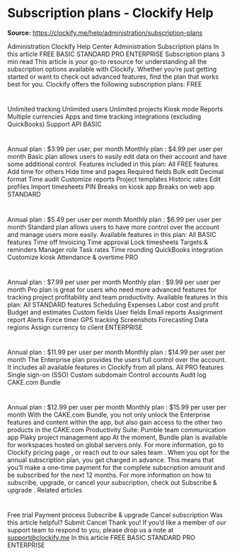 # Subscription plans - Clockify Help

**Source:** https://clockify.me/help/administration/subscription-plans

Administration
Clockify Help Center
Administration
Subscription plans
In this article
FREE
BASIC
STANDARD
PRO
ENTERPRISE
Subscription plans
3 min read
This article is your go-to resource for understanding all the subscription options available with Clockify. Whether you’re just getting started or want to check out advanced features, find the plan that works best for you.
Clockify offers the following subscription plans:
FREE
#
Unlimited tracking
Unlimited users
Unlimited projects
Kiosk mode
Reports
Multiple currencies
Apps and time tracking integrations (excluding QuickBooks)
Support
API
BASIC
#
Annual plan
: $3.99 per user, per month
Monthly plan
: $4.99 per user per month
Basic plan allows users to easily edit data on their account and have some additional control. Features included in this plan:
All FREE features
Add time for others
Hide time and pages
Required fields
Bulk edit
Decimal format
Time audit
Customize reports
Project templates
Historic rates
Edit profiles
Import timesheets
PIN
Breaks on kiosk app
Breaks on web app
STANDARD
#
Annual plan
: $5.49 per user per month
Monthly plan
: $6.99 per user per month
Standard plan allows users to have more control over the account and manage users more easily. Available features in this plan:
All BASIC features
Time off
Invoicing
Time approval
Lock timesheets
Targets & reminders
Manager role
Task rates
Time rounding
QuickBooks integration
Customize kiosk
Attendance & overtime
PRO
#
Annual plan
: $7.99 per user per month
Monthly plan
: $9.99 per user per month
Pro plan is great for users who need more advanced features for tracking project profitability and team productivity. Available features in this plan:
All STANDARD features
Scheduling
Expenses
Labor cost and profit
Budget and estimates
Custom fields
User fields
Email reports
Assignment report
Alerts
Force timer
GPS tracking
Screenshots
Forecasting
Data regions
Assign currency to client
ENTERPRISE
#
Annual plan
: $11.99 per user per month
Monthly plan
: $14.99 per user per month
The Enterprise plan provides the users full control over the account. It includes all available features in Clockify from all plans.
All PRO features
Single sign-on (SSO)
Custom subdomain
Control accounts
Audit log
CAKE.com Bundle
#
Annual plan
: $12.99 per user per month
Monthly plan
: $15.99 per user per month
With the
CAKE.com
Bundle, you not only unlock the
Enterprise
features and content within the app, but also gain access to the other two products in the CAKE.com Productivity Suite:
Pumble
team communication app
Plaky
project management app
At the moment, Bundle plan is available for workspaces hosted on
global servers
only.
For more information, go to Clockify
pricing page
, or reach out to our
sales team
.
When you opt for the annual subscription plan, you get charged in advance. This means that you’ll make a one-time payment for the complete subscription amount and be subscribed for the next 12 months.
For more information on how to subscribe, upgrade, or cancel your subscription, check out
Subscribe & upgrade
.
Related articles
#
Free trial
Payment process
Subscribe & upgrade
Cancel subscription
Was this article helpful?
Submit
Cancel
Thank you! If you’d like a member of our support team to respond to you, please drop us a note at support@clockify.me
In this article
FREE
BASIC
STANDARD
PRO
ENTERPRISE